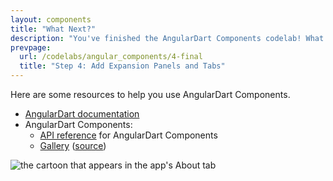 ```yaml
---
layout: components
title: "What Next?"
description: "You've finished the AngularDart Components codelab! What next?"
prevpage:
  url: /codelabs/angular_components/4-final
  title: "Step 4: Add Expansion Panels and Tabs"
---
```


Here are some resources to help you use AngularDart Components.

* [AngularDart documentation](/angular/guide)
* AngularDart Components:
  * [API reference]({{site.acx_api}}/) for AngularDart Components
  * [Gallery]({{site.acx_gallery}})
    ([source](https://github.com/dart-lang/angular_components_example))

<img src="/codelabs/angular_components/images/cartoon.jpeg"
    alt="the cartoon that appears in the app's About tab" >
